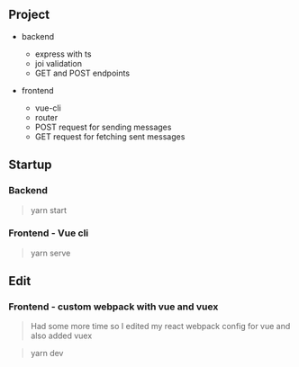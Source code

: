 
## Project

- backend
    - express with ts
    - joi validation
    - GET and POST endpoints

- frontend
    - vue-cli
    - router
    - POST request for sending messages
    - GET request for fetching sent messages

## Startup

### Backend
> yarn start

### Frontend - Vue cli
> yarn serve

## Edit

### Frontend - custom webpack with vue and vuex
> Had some more time so I edited my react webpack config for vue and also added vuex

> yarn dev
